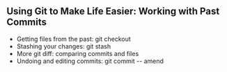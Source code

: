 ## Using Git to Make Life Easier: Working with Past Commits
- Getting files from the past: git checkout
- Stashing your changes: git stash
- More git diff: comparing commits and files
- Undoing and editing commits: git commit --  amend
